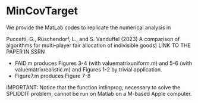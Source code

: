 # MinCovTarget

We provide the MatLab codes to replicate the numerical analysis in 

Puccetti, G., Rüschendorf, L., and S. Vanduffel (2023)
A comparison of algorithms for multi-player fair allocation of indivisible goods)
LINK TO THE PAPER IN SSRN

- FAID.m produces Figures 3-4 (with valuematrixuniform.m)
and 5-6 (with valuematrixrealistic.m) and Figures 1-2 by trivial application.
- Figure7.m produces Figure 7-8

IMPORTANT: Notice that the function intlinprog, necessary to solve the SPLIDDIT problem,
cannot be run on Matlab on a M-based Apple computer.
